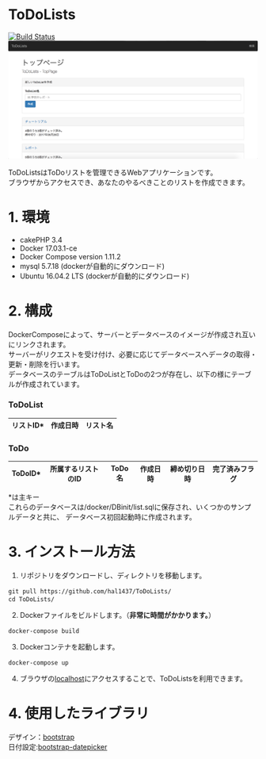 # ToDoLists

[![Build Status](https://travis-ci.org/hal1437/ToDoLists.svg?branch=master)](https://travis-ci.org/hal1437/ToDoLists)
![スクリーンショット](https://raw.githubusercontent.com/hal1437/ToDoLists/doc/doc/%E3%82%B9%E3%82%AF%E3%83%AA%E3%83%BC%E3%83%B3%E3%82%B7%E3%83%A7%E3%83%83%E3%83%88%202017-06-26%2013.07.26.png)


ToDoListsはToDoリストを管理できるWebアプリケーションです。  
ブラウザからアクセスでき、あなたのやるべきことのリストを作成できます。

# 1. 環境

+ cakePHP 3.4
+ Docker 17.03.1-ce
+ Docker Compose version 1.11.2
+ mysql 5.7.18 (dockerが自動的にダウンロード)
+ Ubuntu 16.04.2 LTS (dockerが自動的にダウンロード)

# 2. 構成
DockerComposeによって、サーバーとデータベースのイメージが作成され互いにリンクされます。  
サーバーがリクエストを受け付け、必要に応じてデータベースへデータの取得・更新・削除を行います。  
データベースのテーブルはToDoListとToDoの2つが存在し、以下の様にテーブルが作成されています。

### ToDoList
| リストID\* | 作成日時 | リスト名 |
|:-:|:-:|:-:|

### ToDo
| ToDoID\* | 所属するリストのID | ToDo名 | 作成日時 | 締め切り日時 | 完了済みフラグ |
|:-:|:-:|:-:|:-:|:-:|:-:|

\*は主キー  
これらのデータベースは/docker/DBinit/list.sqlに保存され、いくつかのサンプルデータと共に、
データベース初回起動時に作成されます。

# 3. インストール方法

1. リポジトリをダウンロードし、ディレクトリを移動します。
```
git pull https://github.com/hal1437/ToDoLists/
cd ToDoLists/
```

2. Dockerファイルをビルドします。（**非常に時間がかかります。**）
```
docker-compose build
```

3. Dockerコンテナを起動します。
```
docker-compose up 
```

4. ブラウザの[localhost](http://localhost/)にアクセスすることで、ToDoListsを利用できます。

# 4. 使用したライブラリ
デザイン：[bootstrap](http://getbootstrap.com/)  
日付設定:[bootstrap-datepicker](https://github.com/uxsolutions/bootstrap-datepicker)

